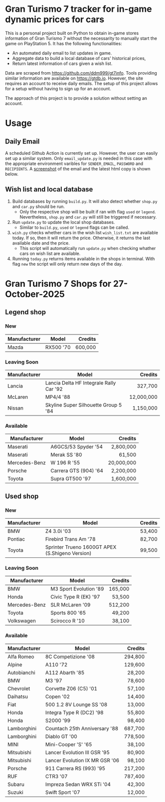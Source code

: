 # Gran Turismo 7 tracker for in-game dynamic prices for cars

This is a personal project built on Python to obtain in-game stores information of Gran Turismo 7 without the necessarity to manually start the game on PlayStation 5. It has the following functionalities:

- An automated daily email to list updates in game.
- Aggregate data to build a local database of cars' historical prices,
- Return latest information of cars given a wish list.

Data are scraped from https://github.com/ddm999/gt7info. Tools providing similar information are available on https://gtdb.io. However, the site requires an account to receive daily emails. The setup of this project allows for a setup without having to sign up for an account.

The approach of this project is to provide a solution without setting an account.

# Usage

## Daily Email

A scheduled Github Action is currently set up. However, the user can easily set up a similar system. Only `email_update.py` is needed in this case with the appropriate environment varibles for `SENDER_EMAIL`, `PASSWORD` and `RECIPIENTS`. A [screenshot](https://raw.githubusercontent.com/marcohoucheng/Gran-Turismo-7-Price-Tracker/main/data/email_screenshot.png) of the email and the latest html copy is shown below.

## Wish list and local database

1. Build databases by running `build.py`. It will also detect whether `shop.py` and `car.py` should be run.
    - Only the respective shop will be built if ran with flag `used` or `legend`. Nevertheless, `shop.py` and `car.py` will still be triggered if necessary.
2. Run `update.py` to update the local shop databases.
    - Similar to `build.py`, `used` or `legend` flags can be called.
3. `wish.py` checks whether cars in the wish list `wish_list.txt` are available today. If so, then it will return the price. Otherwise, it returns the last available date and the price.
    - This script will automatically run `update.py` when checking whather cars on wish list are available.
4. Running `today.py` returns items available in the shops in terminal. With flag `new` the script will only return new days of the day.


# Gran Turismo 7 Shops for 27-October-2025



## Legend shop

### New
 | Manufacturer | Model | Credits |
 | --- | --- | --: |
|Mazda|RX500 '70|600,000|

### Leaving Soon
 | Manufacturer | Model | Credits |
 | --- | --- | --: |
|Lancia|Lancia Delta HF Integrale Rally Car '92|327,700|
|McLaren|MP4/4 '88|12,000,000|
|Nissan|Skyline Super Silhouette Group 5 '84|1,150,000|

### Available
 | Manufacturer | Model | Credits |
 | --- | --- | --: |
|Maserati|A6GCS/53 Spyder '54|2,800,000|
|Maserati|Merak SS '80|61,500|
|Mercedes-Benz|W 196 R '55|20,000,000|
|Porsche|Carrera GTS (904) '64|2,200,000|
|Toyota|Supra GT500 '97|1,600,000|


## Used shop

### New
 | Manufacturer | Model | Credits |
 | --- | --- | --: |
|BMW|Z4 3.0i '03|53,400|
|Pontiac|Firebird Trans Am '78|82,700|
|Toyota|Sprinter Trueno 1600GT APEX (S.Shigeno Version)|99,500|

### Leaving Soon
 | Manufacturer | Model | Credits |
 | --- | --- | --: |
|BMW|M3 Sport Evolution '89|165,000|
|Honda|Civic Type R (EK) '97|53,500|
|Mercedes-Benz|SLR McLaren '09|512,200|
|Toyota|Sports 800 '65|49,200|
|Volkswagen|Scirocco R '10|38,100|

### Available
 | Manufacturer | Model | Credits |
 | --- | --- | --: |
|Alfa Romeo|8C Competizione '08|294,800|
|Alpine|A110 '72|129,600|
|Autobianchi|A112 Abarth '85|28,200|
|BMW|M3 '97|78,600|
|Chevrolet|Corvette Z06 (C5) '01|57,100|
|Daihatsu|Copen '02|14,400|
|Fiat|500 1.2 8V Lounge SS '08|13,000|
|Honda|Integra Type R (DC2) '98|55,800|
|Honda|S2000 '99|98,400|
|Lamborghini|Countach 25th Anniversary '88|687,700|
|Lamborghini|Diablo GT '00|778,500|
|MINI|Mini-Cooper 'S' '65|38,100|
|Mitsubishi|Lancer Evolution III GSR '95|80,900|
|Mitsubishi|Lancer Evolution IX MR GSR '06|98,100|
|Porsche|911 Carrera RS (993) '95|217,200|
|RUF|CTR3 '07|787,400|
|Subaru|Impreza Sedan WRX STi '04|42,300|
|Suzuki|Swift Sport '07|12,000|
